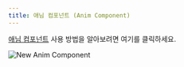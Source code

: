 ```yaml
---
title: 애님 컴포넌트 (Anim Component)
---
```


[애님 컴포넌트][1] 사용 방법을 알아보려면 여기를 클릭하세요.

![New Anim Component](/img/user-manual/anim/new_anim_component.png)

[1]: /user-manual/scenes/components/anim/
